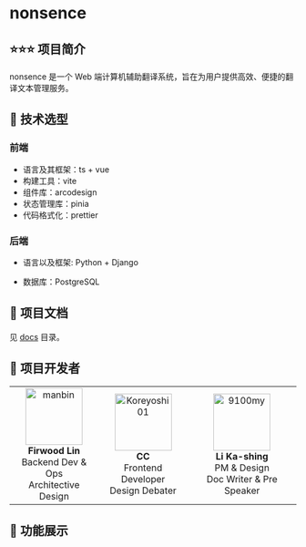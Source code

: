 # nonsence

## ⭐⭐⭐ 项目简介

nonsence 是一个 Web 端计算机辅助翻译系统，旨在为用户提供高效、便捷的翻译文本管理服务。

## 🧠 技术选型

### 前端

- 语言及其框架：ts + vue
- 构建工具：vite
- 组件库：arcodesign
- 状态管理库：pinia
- 代码格式化：prettier

### 后端

- 语言以及框架: Python + Django

- 数据库：PostgreSQL

## 🍟 项目文档

见 [docs](docs) 目录。

## 🎉 项目开发者

<table>
  <tr>
    <!-- FirwoodLin -->
    <td align="center">
      <img src="https://github.com/miwumiwumilumilelu.png" width="100" alt="manbin"><br>
      <b>Firwood Lin</b><br>
      Backend Dev & Ops<br>
      Architective Design
    </td>
    <!-- JerryC66 -->
    <td align="center">
      <img src="https://github.com/Koreyoshi01.png" width="100" alt="Koreyoshi01"><br>
      <b>CC</b><br>
      Frontend Developer<br>
      Design Debater
    </td>
    <!-- Sein404 -->
    <td align="center">
      <img src="https://github.com/9100my.png" width="100" alt="9100my"><br>
      <b>Li Ka-shing</b><br>
      PM & Design<br>
      Doc Writer & Pre Speaker
    </td>
  </tr>
</table>

## 🎊 功能展示
